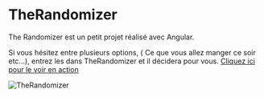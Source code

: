 # TheRandomizer

The Randomizer est un petit projet réalisé avec Angular.

Si vous hésitez entre plusieurs options, ( Ce que vous allez manger ce soir etc...), entrez les dans TheRandomizer et il décidera pour vous.
[Cliquez ici pour le voir en action](https://therandomizer.web.app)

![TheRandomizer](https://i.imgur.com/WfEDYeh.png)
